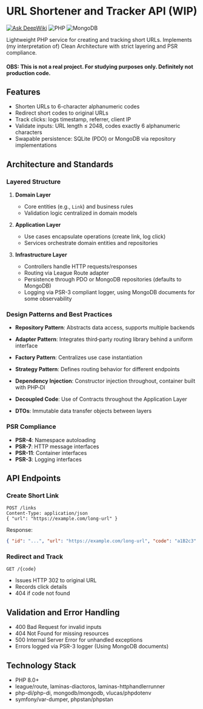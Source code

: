 # URL Shortener and Tracker API (WIP)

[![Ask DeepWiki](https://deepwiki.com/badge.svg)](https://deepwiki.com/moisesmmele/shortener-api)
![PHP](https://img.shields.io/badge/php-%23777BB4.svg?style=for-the-badge&logo=php&logoColor=white)
![MongoDB](https://img.shields.io/badge/MongoDB-%234ea94b.svg?style=for-the-badge&logo=mongodb&logoColor=white)


Lightweight PHP service for creating and tracking short URLs. Implements (my interpretation of) Clean Architecture with strict layering and PSR compliance.

#### OBS: This is not a real project. For studying purposes only. Definitely not production code.

## Features

* Shorten URLs to 6-character alphanumeric codes
* Redirect short codes to original URLs
* Track clicks: logs timestamp, referrer, client IP
* Validate inputs: URL length ≤ 2048, codes exactly 6 alphanumeric characters
* Swapable persistence: SQLite (PDO) or MongoDB via repository implementations

## Architecture and Standards

### Layered Structure

1. **Domain Layer**

   * Core entities (e.g., `Link`) and business rules
   * Validation logic centralized in domain models
2. **Application Layer**

   * Use cases encapsulate operations (create link, log click)
   * Services orchestrate domain entities and repositories
3. **Infrastructure Layer**

   * Controllers handle HTTP requests/responses
   * Routing via League Route adapter
   * Persistence through PDO or MongoDB repositories (defaults to MongoDB)
   * Logging via PSR-3 compliant logger, using MongoDB documents for some observability

### Design Patterns and Best Practices

* **Repository Pattern**: Abstracts data access, supports multiple backends
* **Adapter Pattern**: Integrates third‑party routing library behind a uniform interface
* **Factory Pattern**: Centralizes use case instantiation
* **Strategy Pattern**: Defines routing behavior for different endpoints
  
* **Dependency Injection**: Constructor injection throughout, container built with PHP‑DI
* **Decoupled Code**: Use of Contracts throughout the Application Layer 
* **DTOs**: Immutable data transfer objects between layers

### PSR Compliance

* **PSR-4**: Namespace autoloading
* **PSR-7**: HTTP message interfaces
* **PSR-11**: Container interfaces
* **PSR-3**: Logging interfaces

## API Endpoints

### Create Short Link

```
POST /links
Content-Type: application/json
{ "url": "https://example.com/long-url" }
```

Response:

```json
{ "id": "...", "url": "https://example.com/long-url", "code": "a1B2c3" }
```

### Redirect and Track

```
GET /{code}
```

* Issues HTTP 302 to original URL
* Records click details
* 404 if code not found

## Validation and Error Handling

* 400 Bad Request for invalid inputs
* 404 Not Found for missing resources
* 500 Internal Server Error for unhandled exceptions
* Errors logged via PSR-3 logger (Using MongoDB documents) 

## Technology Stack

* PHP 8.0+
* league/route, laminas-diactoros, laminas-httphandlerrunner
* php-di/php-di, mongodb/mongodb, vlucas/phpdotenv
* symfony/var-dumper, phpstan/phpstan
